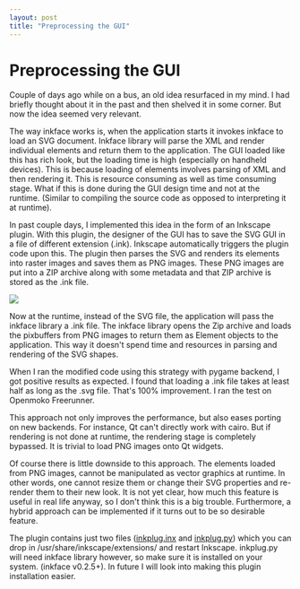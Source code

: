 ```yaml
---
layout: post
title: "Preprocessing the GUI"
---
```

Preprocessing the GUI
===
Couple of days ago while on a bus, an old idea resurfaced in my mind. I had briefly thought about it in the past and then shelved it in some corner. But now the idea seemed very relevant.  
  
The way inkface works is, when the application starts it invokes inkface to load an SVG document. Inkface library will parse the XML and render individual elements and return them to the application. The GUI loaded like this has rich look, but the loading time is high (especially on handheld devices). This is because loading of elements involves parsing of XML and then rendering it. This is resource consuming as well as time consuming stage. What if this is done during the GUI design time and not at the runtime. (Similar to compiling the source code as opposed to interpreting it at runtime).  
  
In past couple days, I implemented this idea in the form of an Inkscape plugin. With this plugin, the designer of the GUI has to save the SVG GUI in a file of different extension (.ink). Inkscape automatically triggers the plugin code upon this. The plugin then parses the SVG and renders its elements into raster images and saves them as PNG images. These PNG images are put into a ZIP archive along with some metadata and that ZIP archive is stored as the .ink file.  
  
[![](http://1.bp.blogspot.com/_W6UcJjyXr24/SehpOd9N_cI/AAAAAAAACzE/ZCz8F3xbijE/s400/inkplug.jpg)][0]  
  
Now at the runtime, instead of the SVG file, the application will pass the inkface library a .ink file. The inkface library opens the Zip archive and loads the pixbuffers from PNG images to return them as Element objects to the application. This way it doesn't spend time and resources in parsing and rendering of the SVG shapes.  
  
When I ran the modified code using this strategy with pygame backend, I got positive results as expected. I found that loading a .ink file takes at least half as long as the .svg file. That's 100% improvement. I ran the test on Openmoko Freerunner.  
  
This approach not only improves the performance, but also eases porting on new backends. For instance, Qt can't directly work with cairo. But if rendering is not done at runtime, the rendering stage is completely bypassed. It is trivial to load PNG images onto Qt widgets.  
  
Of course there is little downside to this approach. The elements loaded from PNG images, cannot be manipulated as vector graphics at runtime. In other words, one cannot resize them or change their SVG properties and re-render them to their new look. It is not yet clear, how much this feature is useful in real life anyway, so I don't think this is a big trouble. Furthermore, a hybrid approach can be implemented if it turns out to be so desirable feature.  
  
The plugin contains just two files ([inkplug.inx][1] and [inkplug.py][2]) which you can drop in /usr/share/inkscape/extensions/ and restart Inkscape. inkplug.py will need inkface library however, so make sure it is installed on your system. (inkface v0.2.5+). In future I will look into making this plugin installation easier.

[0]: http://1.bp.blogspot.com/_W6UcJjyXr24/SehpOd9N_cI/AAAAAAAACzE/ZCz8F3xbijE/s1600-h/inkplug.jpg
[1]: http://altcanvas.googlecode.com/svn-history/r1318/trunk/inkplug/inkplug.inx
[2]: http://altcanvas.googlecode.com/svn-history/r1319/trunk/inkplug/inkplug.py
